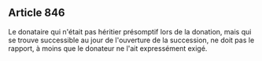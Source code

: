 Article 846
----
Le donataire qui n'était pas héritier présomptif lors de la donation, mais qui
se trouve successible au jour de l'ouverture de la succession, ne doit pas le
rapport, à moins que le donateur ne l'ait expressément exigé.
